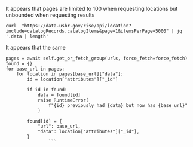 It appears that pages are limited to 100 when requesting locations but unbounded when requesting results

```
curl  "https://data.usbr.gov/rise/api/location?include=catalogRecords.catalogItems&page=1&itemsPerPage=5000" | jq '.data | length'
```


It appears that the same  

```
pages = await self.get_or_fetch_group(urls, force_fetch=force_fetch)
found = {}
for base_url in pages:
    for location in pages[base_url]["data"]:
        id = location["attributes"]["_id"]

        if id in found:
            data = found[id]
            raise RuntimeError(
                f"{id} previously had {data} but now has {base_url}"
            )

        found[id] = {
            "url": base_url,
            "data": location["attributes"]["_id"],
        }
                ```